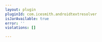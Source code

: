 ```yaml
---
layout: plugin
pluginId: com.icesmith.androidtextresolver
isJarAvailable: true
error: ''
violations: []

---
```

